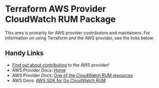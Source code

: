 # Terraform AWS Provider CloudWatch RUM Package

This area is primarily for AWS provider contributors and maintainers. For information on _using_ Terraform and the AWS provider, see the links below.


## Handy Links

* [Find out about contributing](https://hashicorp.github.io/terraform-provider-aws/#contribute) to the AWS provider!
* AWS Provider Docs: [Home](https://registry.terraform.io/providers/hashicorp/aws/latest/docs)
* AWS Provider Docs: [One of the CloudWatch RUM resources](https://registry.terraform.io/providers/hashicorp/aws/latest/docs/resources/cloudwatchrum_app_monitor)
* AWS Docs: [AWS SDK for Go CloudWatch RUM](https://docs.aws.amazon.com/sdk-for-go/api/service/cloudwatchrum/)
